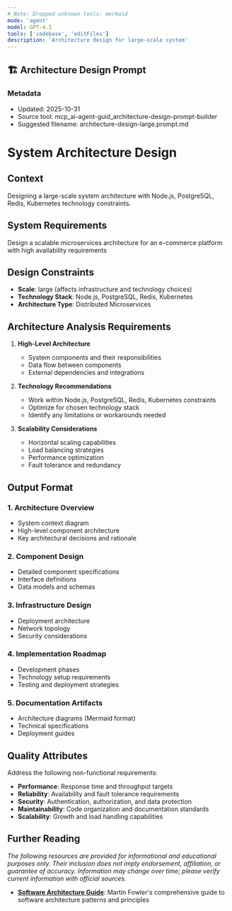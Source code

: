 ```yaml
---
# Note: Dropped unknown tools: mermaid
mode: 'agent'
model: GPT-4.1
tools: ['codebase', 'editFiles']
description: 'Architecture design for large-scale system'
---
```

## 🏗️ Architecture Design Prompt

### Metadata
- Updated: 2025-10-31
- Source tool: mcp_ai-agent-guid_architecture-design-prompt-builder
- Suggested filename: architecture-design-large.prompt.md

# System Architecture Design

## Context
Designing a large-scale system architecture with Node.js, PostgreSQL, Redis, Kubernetes technology constraints.

## System Requirements
Design a scalable microservices architecture for an e-commerce platform with high availability requirements

## Design Constraints
- **Scale**: large (affects infrastructure and technology choices)
- **Technology Stack**: Node.js, PostgreSQL, Redis, Kubernetes
- **Architecture Type**: Distributed Microservices

## Architecture Analysis Requirements

1. **High-Level Architecture**
   - System components and their responsibilities
   - Data flow between components
   - External dependencies and integrations

2. **Technology Recommendations**
   - Work within Node.js, PostgreSQL, Redis, Kubernetes constraints
   - Optimize for chosen technology stack
   - Identify any limitations or workarounds needed

3. **Scalability Considerations**
   - Horizontal scaling capabilities
   - Load balancing strategies
   - Performance optimization
   - Fault tolerance and redundancy

## Output Format

### 1. Architecture Overview
- System context diagram
- High-level component architecture
- Key architectural decisions and rationale

### 2. Component Design
- Detailed component specifications
- Interface definitions
- Data models and schemas

### 3. Infrastructure Design
- Deployment architecture
- Network topology
- Security considerations

### 4. Implementation Roadmap
- Development phases
- Technology setup requirements
- Testing and deployment strategies

### 5. Documentation Artifacts
- Architecture diagrams (Mermaid format)
- Technical specifications
- Deployment guides

## Quality Attributes
Address the following non-functional requirements:
- **Performance**: Response time and throughput targets
- **Reliability**: Availability and fault tolerance requirements
- **Security**: Authentication, authorization, and data protection
- **Maintainability**: Code organization and documentation standards
- **Scalability**: Growth and load handling capabilities

## Further Reading

*The following resources are provided for informational and educational purposes only. Their inclusion does not imply endorsement, affiliation, or guarantee of accuracy. Information may change over time; please verify current information with official sources.*

- **[Software Architecture Guide](https://martinfowler.com/architecture/)**: Martin Fowler's comprehensive guide to software architecture patterns and principles


